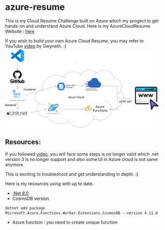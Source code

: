 # azure-resume
This is my Cloud Resume Challenge built on Azure which my progect to get hands-on and understand Azure Cloud.
Here is my AzureCloudResume Website : [here](https://www.chongchin.org)

If you wish to build your own Azure Cloud Resume, you may refer to YouTube [video](https://youtu.be/ieYrBWmkfno) by Gwyneth. :)
![overview](overview.png)


## Resources:

If you followed [video](https://youtu.be/ieYrBWmkfno), you will face some steps is no longer valid which .net version 3 is no longer support and also some UI in Azure cloud is not same anymore.

This is exciting to troubleshoot and get understanding in depth. :)

Here is my resources using with up to date.
- [.Net 8.0](https://dotnet.microsoft.com/en-us/download/dotnet/8.0)
- CosmoDB version
```
dotnet add package Microsoft.Azure.Functions.Worker.Extensions.CosmosDB --version 4.11.0
```
- Azure function : you need to create unique function

